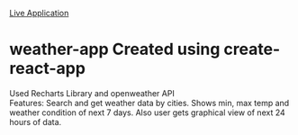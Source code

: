 <a href="https://weather-pi-black.vercel.app/">Live Application</a>
# weather-app Created using create-react-app

Used Recharts Library and openweather API
<br/>
Features: Search and get weather data by cities. Shows min, max temp and weather condition of next 7 days. Also user gets graphical view of next 24 hours of data.
